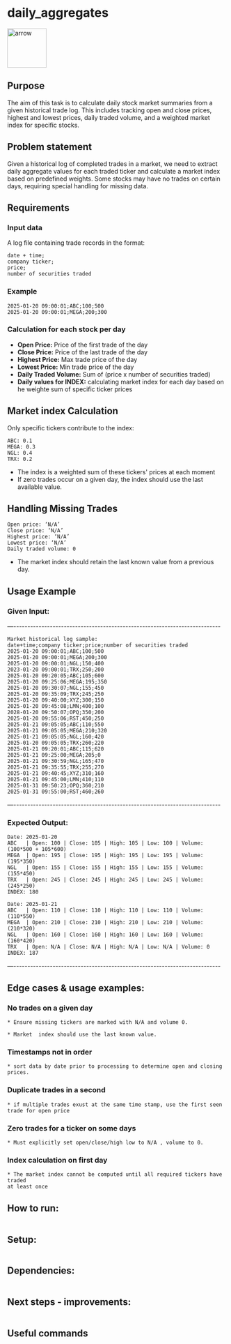 # daily_aggregates
<img width="90" alt="arrow" src="https://user-images.githubusercontent.com/19231569/213458967-d77d1ede-cbb8-4cda-8d58-7ac2a1c70503.png">

## Purpose

The aim of this task is to calculate daily stock market summaries from a given historical 
trade log. This includes  tracking open and close prices, highest and lowest prices, daily
traded volume, and a weighted market index for specific stocks.


## Problem statement

Given a historical log of completed trades in a market, we need to extract daily aggregate
values for each traded ticker and calculate a market index based on predefined weights. 
Some stocks may have no trades on certain days, requiring special handling for missing
data.


## Requirements

### Input data
A log file containing trade records in the format:

```
date + time;
company ticker;
price;
number of securities traded
```

### Example
```
2025-01-20 09:00:01;ABC;100;500
2025-01-20 09:00:01;MEGA;200;300
```


### Calculation for each stock per day
* **Open Price:** Price of the first trade of the day
* **Close Price:** Price of the last trade of the day
* **Highest Price:** Max trade price of the day
* **Lowest Price:** Min trade price of the day
* **Daily Traded Volume:** Sum of (price x number of securities traded)
* **Daily values for INDEX:** calculating market index for each day based on he weighte
sum of specific ticker prices


## Market index Calculation

Only specific tickers contribute to the index:
```
ABC: 0.1
MEGA: 0.3
NGL: 0.4
TRX: 0.2
```

* The index is a weighted sum of these tickers' prices at each moment
* If zero trades occur on a given day, the index should use the last
available value.

## Handling Missing Trades
```
Open price: ‘N/A’
Close price: ‘N/A’
Highest price: ‘N/A’
Lowest price: ‘N/A’
Daily traded volume: 0

```
* The market index should retain the last known value from a previous day.


## Usage Example

### Given Input:
—--------------------------------------------------------------------------
```
Market historical log sample:
date+time;company ticker;price;number of securities traded
2025-01-20 09:00:01;ABC;100;500
2025-01-20 09:00:01;MEGA;200;300
2025-01-20 09:00:01;NGL;150;400
2023-01-20 09:00:01;TRX;250;200
2025-01-20 09:20:05;ABC;105;600
2025-01-20 09:25:06;MEGA;195;350
2025-01-20 09:30:07;NGL;155;450
2025-01-20 09:35:09;TRX;245;250
2025-01-20 09:40:00;XYZ;300;150
2025-01-20 09:45:08;LMN;400;100
2028-01-20 09:50:07;OPQ;350;200
2025-01-20 09:55:06;RST;450;250
2025-01-21 09:05:05;ABC;110;550
2025-01-21 09:05:05;MEGA;210;320
2025-01-21 09:05:05;NGL;160;420
2025-01-20 09:05:05;TRX;260;220
2025-01-21 09:20:01;ABC;115;620
2025-01-21 09:25:00;MEGA;205;0
2025-01-21 09:30:59;NGL;165;470
2025-01-21 09:35:55;TRX;255;270
2025-01-21 09:40:45;XYZ;310;160
2025-01-21 09:45:00;LMN;410;110
2025-01-31 09:50:23;OPQ;360;210
2025-01-31 09:55:00;RST;460;260
```
—--------------------------------------------------------------------------

### Expected Output:

```
Date: 2025-01-20
ABC   | Open: 100 | Close: 105 | High: 105 | Low: 100 | Volume: (100*500 + 105*600)
MEGA  | Open: 195 | Close: 195 | High: 195 | Low: 195 | Volume: (195*350)
NGL   | Open: 155 | Close: 155 | High: 155 | Low: 155 | Volume: (155*450)
TRX   | Open: 245 | Close: 245 | High: 245 | Low: 245 | Volume: (245*250)
INDEX: 180

Date: 2025-01-21
ABC   | Open: 110 | Close: 110 | High: 110 | Low: 110 | Volume: (110*550)
MEGA  | Open: 210 | Close: 210 | High: 210 | Low: 210 | Volume: (210*320)
NGL   | Open: 160 | Close: 160 | High: 160 | Low: 160 | Volume: (160*420)
TRX   | Open: N/A | Close: N/A | High: N/A | Low: N/A | Volume: 0
INDEX: 187

```
—--------------------------------------------------------------------------

## Edge cases & usage examples:

### No trades on a given day
```
* Ensure missing tickers are marked with N/A and volume 0.

* Market  index should use the last known value.
```

### Timestamps not in order
```
* sort data by date prior to processing to determine open and closing prices.
```
### Duplicate trades in a second
```
* if multiple trades exust at the same time stamp, use the first seen trade for open price

```

### Zero trades for a ticker on some days
```
* Must explicitly set open/close/high low to N/A , volume to 0.
```
### Index calculation on first day
```
* The market index cannot be computed until all required tickers have traded
at least once
```




## How to run:
```

```

## Setup:
```

```

## Dependencies:
```

```



## Next steps - improvements:
```

```
## Useful commands
```

```